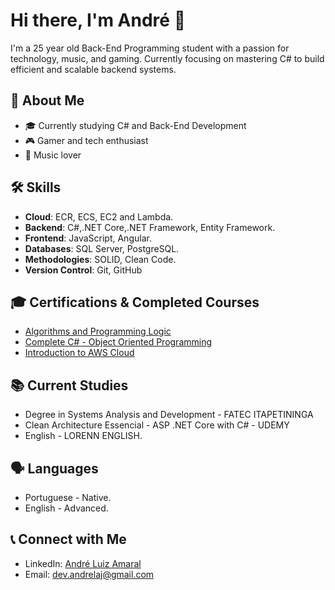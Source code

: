 # Hi there, I'm André 👋

I'm a 25 year old Back-End Programming student with a passion for technology, music, and gaming.
Currently focusing on mastering C# to build efficient and scalable backend systems.

## 🚀 About Me
- 🎓 Currently studying C# and Back-End Development
- 🎮 Gamer and tech enthusiast
- 🎵 Music lover

## 🛠️ Skills
- **Cloud**: ECR, ECS, EC2 and Lambda.
- **Backend**: C#,.NET Core,.NET Framework, Entity Framework.
- **Frontend**: JavaScript, Angular.
- **Databases**: SQL Server, PostgreSQL.
- **Methodologies**: SOLID, Clean Code.
- **Version Control**: Git, GitHub

## 🎓 Certifications & Completed Courses
- [Algorithms and Programming Logic](https://www.udemy.com/certificate/UC-40b73e8a-4201-4f57-8857-f4de2de9ca87/)
- [Complete C# - Object Oriented Programming](https://www.udemy.com/certificate/UC-80ebc006-579c-48d8-b4f7-eba263a96358/)
- [Introduction to AWS Cloud](https://www.dio.me/certificate/002E0FF9/share)

## 📚 Current Studies
- Degree in Systems Analysis and Development - FATEC ITAPETININGA
- Clean Architecture Essencial - ASP .NET Core with C# - UDEMY
- English - LORENN ENGLISH.

## 🗣️ Languages
- Portuguese - Native.
- English - Advanced.  

## 📞 Connect with Me
- LinkedIn: [André Luiz Amaral](https://www.linkedin.com/in/andr%C3%A9-luiz-amaral-9a3929201?utm_source=share&utm_campaign=share_via&utm_content=profile&utm_medium=android_app)
- Email: dev.andrelaj@gmail.com
